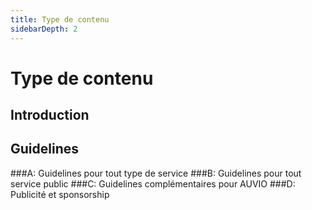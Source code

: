 ```yaml
---
title: Type de contenu
sidebarDepth: 2
---
```


# Type de contenu
## Introduction

## Guidelines  


###A: Guidelines pour tout type de service
###B: Guidelines pour tout service public
###C: Guidelines complémentaires pour AUVIO
###D: Publicité et sponsorship
